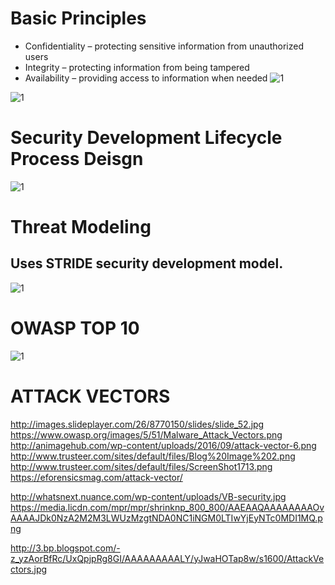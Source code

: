 
# Basic Principles
* Confidentiality – protecting sensitive information from  unauthorized users
* Integrity – protecting information from being tampered
* Availability – providing access to information when needed
![1](https://afourtech.com/wp-content/uploads/2013/09/1-300x152.png)


![1](https://afourtech.com/wp-content/uploads/2013/09/2-300x300.png)

# Security Development Lifecycle Process Deisgn
![1](https://afourtech.com/wp-content/uploads/2013/09/3-new-1024x339.png)

# Threat Modeling
## Uses STRIDE security development model.

![1](https://afourtech.com/wp-content/uploads/2013/09/stride.png)


# OWASP TOP 10
![1](https://afourtech.com/wp-content/uploads/2013/09/4.png)

# ATTACK VECTORS
http://images.slideplayer.com/26/8770150/slides/slide_52.jpg
https://www.owasp.org/images/5/51/Malware_Attack_Vectors.png
http://animagehub.com/wp-content/uploads/2016/09/attack-vector-6.png
http://www.trusteer.com/sites/default/files/Blog%20Image%202.png
http://www.trusteer.com/sites/default/files/ScreenShot1713.png
https://eforensicsmag.com/attack-vector/


http://whatsnext.nuance.com/wp-content/uploads/VB-security.jpg
https://media.licdn.com/mpr/mpr/shrinknp_800_800/AAEAAQAAAAAAAAOvAAAAJDk0NzA2M2M3LWUzMzgtNDA0NC1iNGM0LTIwYjEyNTc0MDI1MQ.png

http://3.bp.blogspot.com/-z_yzAorBfRc/UxQpjpRg8GI/AAAAAAAAALY/yJwaHOTap8w/s1600/AttackVectors.jpg
